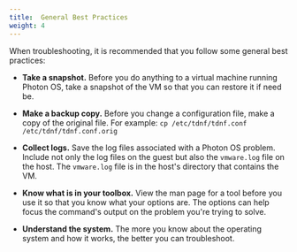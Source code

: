 ```yaml
---
title:  General Best Practices
weight: 4
---
```


When troubleshooting, it is recommended that you follow some general best practices:

* **Take a snapshot.** Before you do anything to a virtual machine running Photon OS, take a snapshot of the VM so that you can restore it if need be. 

* **Make a backup copy.** Before you change a configuration file, make a copy of the original file. For example: `cp /etc/tdnf/tdnf.conf /etc/tdnf/tdnf.conf.orig`

* **Collect logs.** Save the log files associated with a Photon OS problem. Include not only the log files on the guest but also the `vmware.log` file on the host. The `vmware.log` file is in the host's directory that contains the VM.

* **Know what is in your toolbox.** View the man page for a tool before you use it so that you know what your options are. The options can help focus the command's output on the problem you're trying to solve.

* **Understand the system.** The more you know about the operating system and how it works, the better you can troubleshoot.